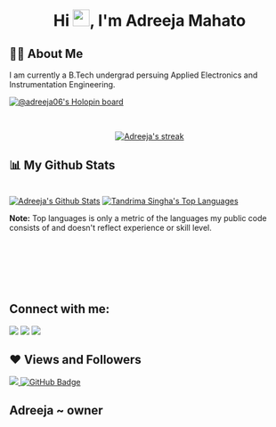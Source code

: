  

<!--  -->


<h1 align="center">Hi <img src="https://raw.githubusercontent.com/MartinHeinz/MartinHeinz/master/wave.gif" width="30px">, I'm Adreeja Mahato </h1>



## 🙋‍♂️ About Me

I am currently a B.Tech undergrad persuing Applied Electronics and Instrumentation Engineering. 

 
 [![@adreeja06's Holopin board](https://holopin.me/adreeja06)](https://holopin.io/@adreeja06)

 

</p>

<!-- [![React Badge](https://img.shields.io/badge/-React-61DBFB?style=for-the-badge&labelColor=black&logo=react&logoColor=61DBFB)](#)  [![Javascript Badge](https://img.shields.io/badge/-Javascript-F0DB4F?style=for-the-badge&labelColor=black&logo=javascript&logoColor=F0DB4F)](#) [![Typescript Badge](https://img.shields.io/badge/-Typescript-007acc?style=for-the-badge&labelColor=black&logo=typescript&logoColor=007acc)](#) [![Nodejs Badge](https://img.shields.io/badge/-Nodejs-3C873A?style=for-the-badge&labelColor=black&logo=node.js&logoColor=3C873A)](#) [![GraphQL Badge](https://img.shields.io/badge/-GraphQl-e535ab?style=for-the-badge&labelColor=black&logo=node.js&logoColor=e535ab)](#) -->
<br/>

<p align="center">
    <a href="https://github.com/adreeja06/github-readme-streak-stats">
        <img title="🔥 Get streak stats for your profile at git.io/streak-stats" alt="Adreeja's streak" src="https://github-readme-streak-stats.herokuapp.com/?user=adreeja06&theme=onedark&hide_border=true&stroke=0000&background=060A0CD0"/>
    </a>
</p>

## 📊 My Github Stats

  <br/>
    <a href="https://github.com/adreeja06/github-readme-stats"><img alt="Adreeja's Github Stats" src="https://github-readme-stats.vercel.app/api?username=adreeja06&show_icons=true&count_private=true&theme=synthwave&hide_border=true&bg_color=0D1117" /></a>
  <a href="https://github.com/adreeja06/github-readme-stats"><img alt="Tandrima Singha's Top Languages" src="https://github-readme-stats.vercel.app/api/top-langs/?username=adreeja06&langs_count=8&count_private=true&layout=compact&theme=tokyonight&hide_border=true&bg_color=0D1117" /></a>
  </br>
  
 


  <b>Note:</b> Top languages is only a metric of the languages my public code consists of and doesn't reflect experience or skill level.


<br/>
<br/>

<a href="https://github.com/adreeja06/github-readme-activity-graph"></a>

<br/>
<br/>

## Connect with me:
<p align="centre">

<a href = "https://www.linkedin.com/in/adreeja-mahato-84a000226/"><img src="https://img.icons8.com/fluent/48/000000/linkedin.png"/></a>
<a href = ""><img src="https://img.icons8.com/fluent/48/000000/twitter.png"/></a>
<a href = "https://www.instagram.com/_a.d.r.e.e.j.a_/"><img src="https://img.icons8.com/fluent/48/000000/instagram-new.png"/></a>

</p>

## ❤ Views and Followers
<a href="https://github.com/sainik-khaddar/github-profile-views-counter">
    <img src="https://komarev.com/ghpvc/?username=adreeja06">
</a>
<a href="https://github.com/sainik-khaddar?tab=followers"><img src="https://img.shields.io/github/followers/adreeja06?label=Followers&style=social" alt="GitHub Badge"></a>


## Adreeja ~ owner

